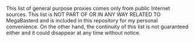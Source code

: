 This list of general purpose proxies comes only from public Internet sources. This list is NOT PART OF OR IN ANY WAY RELATED TO MegaBasterd and is included in this repository for my personal convenience. On the other hand, the continuity of this list is not guaranteed either and it could disappear at any time without notice.
